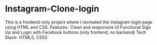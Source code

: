 # Instagram-Clone-login
This is a frontend-only project where I recreated the Instagram login page using HTML and CSS.
Features- Clean and responsive UI
Functional Sign Up and Login with Facebook buttons (only frontend, no backend)
Tech Stack- HTML5, CSS3





